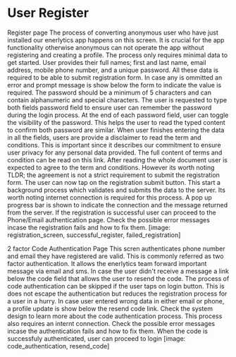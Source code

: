 # User Register

Register page
The process of converting anonymous user who have just installed our enerlytics app happens on this screen. It is crucial 
for the app functionality otherwise anonymous can not operate the app without registering and creating a profile.
The process only requires minimal data to get started. User provides their full names; first and last name, email address, mobile phone number,
and a unique password. All these data is required to be able to submit registration form. In case any is ommitted an error and
prompt message is show below the form to indicate the value is required. The password should be a minimum of 5 characters and can contain
alphanumeric and special characters. The user is requested to type both fields password field to ensure user can remember the password 
during the login process. At the end of each password field, user can toggle the visibility of the password. This helps the user to read
the typed content to confirm both password are similar. When user finishes entering the data in all the fields, users are provide a disclaimer
to read the term and conditions. This is important since it describes our commitment to ensure user privacy for any personal data provided.
The full content of terms and condition can be read on this link. After reading the whole document user is expected to agree to the term
and conditions. However its worth noting TLDR; the agreement is not a strict requirement to submit the registration form. The user can now tap
on the registration submit button. This start a background process which validates and submits the data to the server. Its worth noting internet connection is required 
for this process.  A pop up progress bar is shown to indicate the connection and the message returned from the server. If the registration is successful user can proceed 
to the Phone/Email authentication page. Check the possible error messages incase the registration fails and how to fix them.
[image: registration_screen, successful_register, failed_registration]

2 factor Code Authentication Page
This scren authenticates phone number and email they have registered are valid. This is commonly referred as two factor authentication. 
It allows the enerlytics team forward important message via email and sms. In case the user didn't receive a message a link below the code field that allows the user to
resend the code. The process of code authentication can be skipped if the user taps on login button. This is does not escape the authentication but reduces the registration process for a user in a hurry.
In case user entered wrong data in either email or phone, a profile update is 
show below the resend code link. Check the system design to learn more about the code authentication process. This process also requires an internt connection.
Check the possible error messages incase the authentication fails and how to fix them. When the code is successfuly authenticated, user can proceed to login
[image: code_authentication, resend_code]
